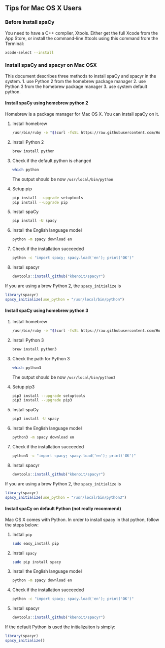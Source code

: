 Tips for Mac OS X Users
-----------------------

### Before install spaCy

You need to have a C++ complier, Xtools. Either get the full Xcode from the App Store, or install the command-line Xtools using this command from the Terminal:

``` bash
xcode-select --install
```

### Install spaCy and spacyr on Mac OSX

This document describes three methods to install spaCy and spacyr in the system. 1. use Python 2 from the homebrew package manager 2. use Python 3 from the homebrew package manager 3. use system default python.

#### Install spaCy using homebrew python 2

Homebrew is a package manager for Mac OS X. You can install spaCy on it.

1.  Install homebrew

    ``` bash
    /usr/bin/ruby -e "$(curl -fsSL https://raw.githubusercontent.com/Homebrew/install/master/install)"
    ```

2.  Install Python 2

    ``` bash
    brew install python
    ```

3.  Check if the default python is changed

    ``` bash
    which python
    ```

    The output should be now `/usr/local/bin/python`
4.  Setup pip

    ``` bash
    pip install --upgrade setuptools
    pip install --upgrade pip
    ```

5.  Install spaCy

    ``` bash
    pip install -U spacy
    ```

6.  Install the English language model

    ``` bash
    python -m spacy download en
    ```

7.  Check if the installation succeeded

    ``` bash
    python -c "import spacy; spacy.load('en'); print('OK')"
    ```

8.  Install spacyr

    ``` r
    devtools::install_github("kbenoit/spacyr")
    ```

If you are using a brew Python 2, the `spacy_initialize` is

``` r
library(spacyr)
spacy_initialize(use_python = "/usr/local/bin/python")
```

#### Install spaCy using homebrew python 3

1.  Install homebrew

    ``` bash
    /usr/bin/ruby -e "$(curl -fsSL https://raw.githubusercontent.com/Homebrew/install/master/install)"
    ```

2.  Install Python 3

    ``` bash
    brew install python3
    ```

3.  Check the path for Python 3

    ``` bash
    which python3
    ```

    The output should be now `/usr/local/bin/python3`
4.  Setup pip3

    ``` bash
    pip3 install --upgrade setuptools
    pip3 install --upgrade pip3
    ```

5.  Install spaCy

    ``` bash
    pip3 install -U spacy
    ```

6.  Install the English language model

    ``` bash
    python3 -m spacy download en
    ```

7.  Check if the installation succeeded

    ``` bash
    python3 -c "import spacy; spacy.load('en'); print('OK')"
    ```

8.  Install spacyr

    ``` r
    devtools::install_github("kbenoit/spacyr")
    ```

If you are using a brew Python 2, the `spacy_initialize` is

``` r
library(spacyr)
spacy_initialize(use_python = "/usr/local/bin/python3")
```

#### Install spaCy on default Python (not really recommend)

Mac OS X comes with Python. In order to install spacy in that python, follow the steps below:

1.  Install `pip`

    ``` bash
    sudo easy_install pip
    ```

2.  Install `spacy`

    ``` bash
    sudo pip install spacy
    ```

3.  Install the English language model

    ``` bash
    python -m spacy download en
    ```

4.  Check if the installation succeeded

    ``` bash
    python -c "import spacy; spacy.load('en'); print('OK')"
    ```

5.  Install spacyr

    ``` r
    devtools::install_github("kbenoit/spacyr")
    ```

If the default Python is used the initializaiton is simply:

``` r
library(spacyr)
spacy_initialize()
```
